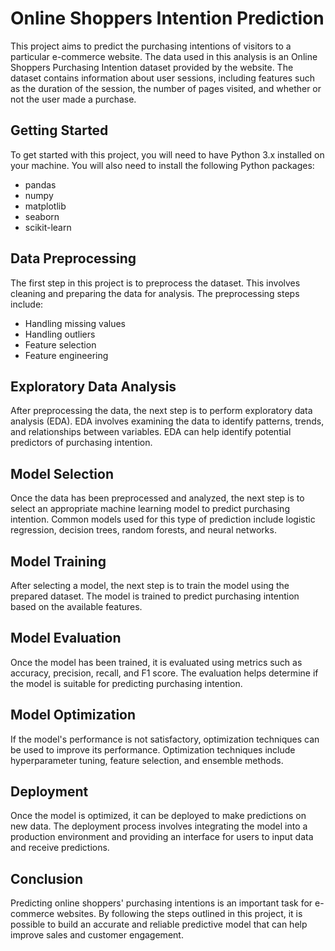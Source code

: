 # Online Shoppers Intention Prediction

This project aims to predict the purchasing intentions of visitors to a particular e-commerce website. The data used in this analysis is an Online Shoppers Purchasing Intention dataset provided by the website. The dataset contains information about user sessions, including features such as the duration of the session, the number of pages visited, and whether or not the user made a purchase.

## Getting Started

To get started with this project, you will need to have Python 3.x installed on your machine. You will also need to install the following Python packages:

- pandas
- numpy
- matplotlib
- seaborn
- scikit-learn

## Data Preprocessing

The first step in this project is to preprocess the dataset. This involves cleaning and preparing the data for analysis. The preprocessing steps include:

- Handling missing values
- Handling outliers
- Feature selection
- Feature engineering

## Exploratory Data Analysis

After preprocessing the data, the next step is to perform exploratory data analysis (EDA). EDA involves examining the data to identify patterns, trends, and relationships between variables. EDA can help identify potential predictors of purchasing intention.

## Model Selection

Once the data has been preprocessed and analyzed, the next step is to select an appropriate machine learning model to predict purchasing intention. Common models used for this type of prediction include logistic regression, decision trees, random forests, and neural networks.

## Model Training

After selecting a model, the next step is to train the model using the prepared dataset. The model is trained to predict purchasing intention based on the available features.

## Model Evaluation

Once the model has been trained, it is evaluated using metrics such as accuracy, precision, recall, and F1 score. The evaluation helps determine if the model is suitable for predicting purchasing intention.

## Model Optimization

If the model's performance is not satisfactory, optimization techniques can be used to improve its performance. Optimization techniques include hyperparameter tuning, feature selection, and ensemble methods.

## Deployment

Once the model is optimized, it can be deployed to make predictions on new data. The deployment process involves integrating the model into a production environment and providing an interface for users to input data and receive predictions.

## Conclusion

Predicting online shoppers' purchasing intentions is an important task for e-commerce websites. By following the steps outlined in this project, it is possible to build an accurate and reliable predictive model that can help improve sales and customer engagement.